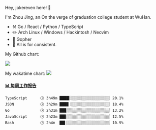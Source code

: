 Hey, jokereven here! 👋

I'm Zhou Jing, an On the verge of graduation college student at WuHan.

-   :hammer_and_pick: Go / React / Python / TypeScript
-   :pencil2: Arch Linux / Windows / Hackintosh / Neovim
-   :seedling: Gopher
-   :thought_balloon: All is for consistent.

My Github chart:

![](https://ghchart.rshah.org/JonnieWayy)

My wakatime chart:
![](https://wakatime.com/share/@jokereven/1679dc82-4bf9-4b63-9203-390d608503de.png)

<!-- waka-box start -->
#### <a href="https://gist.github.com/9f8118785e2d128d746db5f61b0e0a2a" target="_blank">📊 每周工作报告</a>
```text
TypeScript      🕓 3h49m ████▌░░░░░░░░░░░░░░░░░░ 20.1%
JSON            🕓 3h29m ████▏░░░░░░░░░░░░░░░░░░ 18.4%
Go              🕓 2h31m ███░░░░░░░░░░░░░░░░░░░░ 13.2%
JavaScript      🕓 2h23m ██▉░░░░░░░░░░░░░░░░░░░░ 12.5%
Bash            🕓 2h4m  ██▌░░░░░░░░░░░░░░░░░░░░ 10.9%
```
<!-- Powered by https://github.com/journey-ad/waka-box-go . -->
<!-- waka-box end -->

